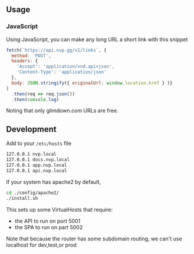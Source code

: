 ## Usage 

### JavaScript

Using JavaScript, you can make any long URL a short link with this snippet

```js 
fetch(`https://api.nvp.gg/v1/links`, { 
  method: 'POST', 
  headers: { 
    'Accept': 'application/vnd.api+json',
    'Content-Type': 'application/json'
  }, 
  body: JSON.stringify({ originalUrl: window.location.href } )}
)
  .then(req => req.json())
  .then(console.log)
```
Noting that only glimdown.com URLs are free.

## Development

Add to your `/etc/hosts` file

```bash
127.0.0.1 nvp.local
127.0.0.1 docs.nvp.local
127.0.0.1 app.nvp.local
127.0.0.1 api.nvp.local
```

If your system has apache2 by default,
```bash
cd ./config/apache2/
./install.sh
```

This sets up some VirtualHosts that require:
- the API to run on port 5001
- the SPA to run on part 5002


Note that because the router has some subdomain routing, we can't use localhost for dev,test,or prod 
